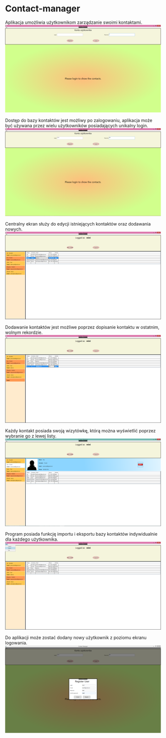 # Contact-manager
Aplikacja umożliwia użytkownikom zarządzanie swoimi kontaktami. 
![](./Documentation/1.png)

Dostęp do bazy kontaktów jest możliwy po zalogowaniu, aplikacja może być używana przez wielu użytkowników posiadających unikalny login.
![](./Documentation/2.png)

Centralny ekran służy do edycji istniejących kontaktów oraz dodawania nowych.
![](./Documentation/3.png)

Dodawanie kontaktów jest możliwe poprzez dopisanie kontaktu w ostatnim, wolnym rekordzie.
![](./Documentation/4.png)

Każdy kontakt posiada swoją wizytówkę, którą można wyświetlić poprzez wybranie go z lewej listy. 
![](./Documentation/5.png)

Program posiada funkcję importu i eksportu bazy kontaktów indywidualnie dla każdego użytkownika. 
![](./Documentation/6.png)

Do aplikacji może zostać dodany nowy użytkownik z poziomu ekranu logowania.
![](./Documentation/7.png)
